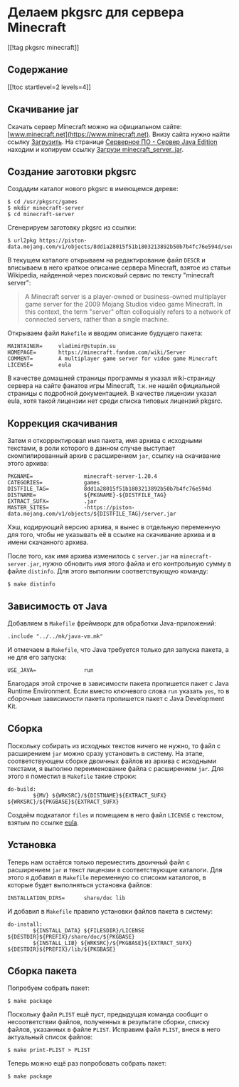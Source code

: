 Делаем pkgsrc для сервера Minecraft
===================================

[[!tag pkgsrc minecraft]]

Содержание
----------

[[!toc startlevel=2 levels=4]]

Скачивание jar
--------------

Скачать сервер Minecraft можно на официальном сайте: [www.minecraft.net](https://www.minecraft.net). Внизу сайта нужно найти ссылку [Загрузить](https://www.minecraft.net/ru-ru/download). На странице [Серверное ПО - Сервер Java Edition](https://www.minecraft.net/download/server) находим и копируем ссылку [Загрузи minecraft_server..jar](https://piston-data.mojang.com/v1/objects/8dd1a28015f51b1803213892b50b7b4fc76e594d/server.jar).

Создание заготовки pkgsrc
-------------------------

Создадим каталог нового pkgsrc в имеющемся дереве:

    $ cd /usr/pkgsrc/games
    $ mkdir minecraft-server
    $ cd minecraft-server

Сгенерируем заготовку pkgsrc из ссылки:

    $ url2pkg https://piston-data.mojang.com/v1/objects/8dd1a28015f51b1803213892b50b7b4fc76e594d/server.jar

В текущем каталоге открываем на редактирование файл `DESCR` и вписываем в него краткое описание сервера Minecraft, взятое из статьи Wikipedia, найденной через поисковый сервис по тексту "minecraft server":

>A Minecraft server is a player-owned or business-owned multiplayer game server for the 2009 Mojang Studios video game Minecraft. In this context, the term "server" often colloquially refers to a network of connected servers, rather than a single machine.

Открываем файл `Makefile` и вводим описание будущего пакета:

    MAINTAINER=     vladimir@stupin.su
    HOMEPAGE=       https://minecraft.fandom.com/wiki/Server
    COMMENT=        A multiplayer game server for video game Minecraft
    LICENSE=        eula

В качестве домашней страницы программы я указал wiki-страницу сервера на сайте фанатов игры Minecraft, т.к. не нашёл официальной страницы с подробной документацией. В качестве лицензии указал eula, хотя такой лицензии нет среди списка типовых лицензий pkgsrc.

Коррекция скачивания
--------------------

Затем я откорректировал имя пакета, имя архива с исходными текстами, в роли которого в данном случае выступает скомпилированный архив с расширением `jar`, ссылку на скачивание этого архива:

    PKGNAME=                minecraft-server-1.20.4
    CATEGORIES=             games
    DISTFILE_TAG=           8dd1a28015f51b1803213892b50b7b4fc76e594d
    DISTNAME=               ${PKGNAME}-${DISTFILE_TAG}
    EXTRACT_SUFX=           .jar
    MASTER_SITES=           -https://piston-data.mojang.com/v1/objects/${DISTFILE_TAG}/server.jar

Хэш, кодирующий версию архива, я вынес в отдельную переменную для того, чтобы не указывать её в ссылке на скачивание архива и в имени скачанного архива.

После того, как имя архива изменилось с `server.jar` на `minecraft-server.jar`, нужно обновить имя этого файла и его контрольную сумму в файле `distinfo`. Для этого выполним соответствующую команду:

    $ make distinfo

Зависимость от Java
-------------------

Добавляем в `Makefile` фреймворк для обработки Java-приложений:

    .include "../../mk/java-vm.mk"

И отмечаем в `Makefile`, что Java требуется только для запуска пакета, а не для его запуска:

    USE_JAVA=               run

Благодаря этой строчке в зависимости пакета пропишется пакет с Java Runtime Environment. Если вместо ключевого слова `run` указать `yes`, то в сборочные зависимости пакета пропишется пакет с Java Development Kit.

Сборка
------

Поскольку собирать из исходных текстов ничего не нужно, то файл с расширением `jar` можно сразу установить в систему. На этапе, соответствующем сборке двоичных файлов из архива с исходными текстами, я выполню переименование файла с расширением `jar`. Для этого я поместил в `Makefile` такие строки:

    do-build:
            ${MV} ${WRKSRC}/${DISTNAME}${EXTRACT_SUFX} ${WRKSRC}/${PKGBASE}${EXTRACT_SUFX}

Создаём подкаталог `files` и помещаем в него файл `LICENSE` с текстом, взятым по ссылке [eula](https://www.minecraft.net/en-us/eula).

Установка
---------

Теперь нам остаётся только переместить двоичный файл с расширением `jar` и текст лицензии в соответствующие каталоги. Для этого я добавил в `Makefile` переменную со списокм каталогов, в которые будет выполняться установка файлов:

    INSTALLATION_DIRS=      share/doc lib

И добавил в `Makefile` правило установки файлов пакета в систему:

    do-install:
            ${INSTALL_DATA} ${FILESDIR}/LICENSE ${DESTDIR}${PREFIX}/share/doc/${PKGBASE}
            ${INSTALL_LIB} ${WRKSRC}/${PKGBASE}${EXTRACT_SUFX} ${DESTDIR}${PREFIX}/lib/${PKGBASE}

Сборка пакета
-------------

Попробуем собрать пакет:

    $ make package

Поскольку файл `PLIST` ещё пуст, предыдущая команда сообщит о несоответствии файлов, полученных в результате сборки, списку файлов, указанных в файле `PLIST`. Исправим файл `PLIST`, внеся в него актуальный список файлов:

    $ make print-PLIST > PLIST

Теперь можно ещё раз попробовать собрать пакет:

    $ make package
